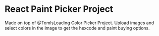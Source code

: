 # React Paint Picker Project
Made on top of @TomIsLoading Color Picker Project.
Upload images and select colors in the image to get the hexcode and paint buying options.
